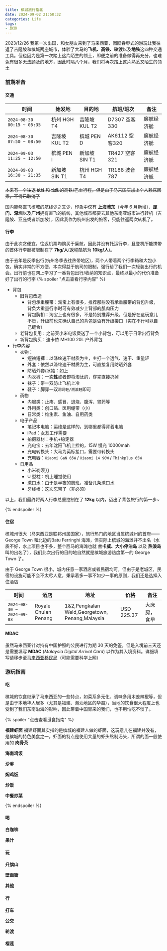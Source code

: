 ```yaml
---
title: 槟城旅行指北
date: 2024-09-02 21:50:32
categories: Life
tags:
- 旅游
---
```

2023/12/26 我第一次出国，和女朋友来到了马来西亚，囫囵吞枣式的游玩让我往返了吉隆坡和槟城两座城市，体验了大马的**飞机、高铁、轮渡**以及**地铁**这四种交通工具。但也因为是第一次踏上这片陌生的领土，即便之前的准备做得再充分，也难免有很多无法顾及的地方，因此时隔八个月，我们将再次踏上这片熟悉又陌生的领土
<!--more-->
### 前期准备

#### 交通
|时间                      |始发地       | 目的地       | 航班/班次   | 备注 |
|--------------------------|-------------|-------------|-------------|------|
|`2024-08-30 00:15 ~ 05:35`|杭州 HGH T4  |吉隆坡 KUL T2|D7307 空客330 |廉航经济舱|
|`2024-08-30 07:50 ~ 08:50`|吉隆坡 KUL T2|槟城 PEN D   |AK6112 空客320|廉航经济舱|
|`2024-09-03 11:25 ~ 12:50`|槟城 PEN I   |新加坡 SIN T1|TR427 空客321 |廉航经济舱|
|`2024-09-03 16:30 ~ 21:35`|新加坡 SIN T1|杭州 HGH T4  |TR188 波音787 |廉航经济舱|

~~本来有一个往返 **`槟城`** 和 **`怡保`** 的高铁/巴士行程，但是由于马来国庆加上个人赖床因素，不得已取消了~~

国内能够直飞槟城的航线少之又少，印象中仅有 **上海浦东**（今年 6 月新增）、**厦门、深圳**以及**广州**拥有直飞的航线，其他城市都要去其他东南亚城市进行转机（吉隆坡、亚庇或者新加坡），因此我作为杭州出发的旅客，只能往返两次转机了。

#### 行李
由于此次贪便宜，往返机票均购买于廉航，因此并没有托运行李，且登机所能携带的首体行李额被限制在了 **7kg/人**(返程酷航为 **10kg/人**)。

由于去年是反季出行(杭州冬季去往热带地区)，两个人带着两个行李箱和大包小包，确实非常的不方便，本次得益于航司的限制，强行给了我们一次轻装出行的机会。出行前也在网上学习了一番背包出行/收纳的知识点，最终以最小的代价准备好了出行的行李
{% spoiler "点击查看行李内容" %}

* 背包
  * 旧背包改造
    * 背包承重腰带：淘宝上有很多，推荐那些没有承重腰带的背包升级，背负大重量行李时可有效减少上背部的肌肉压力
    * 背包胸扣：淘宝上也有很多，不是特别推荐升级，但是好在这玩意儿不贵，升级前也先确认自己的背包是否有升级接口（实在不行可以自己缝合）
  * 老背包复用：之前买小米电饭煲送了一个小背包，可以用于日常出行背负
  * 新背包购买：迪卡侬 MH100 20L 户外背包
* 行李内容
  * 衣物：
    * 短袖短裤：以涤纶速干材质为主，主打一个透气、速干、重量轻
    * 外套：依然以涤纶速干材质为主，可直接复用防晒外套
    * 防晒外套/冰袖：如上
    * 内衣裤：**一次性**或者即将淘汰的，穿完直接扔掉
    * 袜子：带一双防止飞机上冷
    * 鞋子：脚穿一双`洞洞鞋/溯溪鞋`即可
  * 药物
    * 内服类：止疼、感冒、退烧、腹泻、胃药等
    * 外用类：创口贴、医用绷带（小）
    * 日常类：维生素、鱼油、自用药类
  * 电子产品
    * 笔记本电脑：运维是这样的，到哪里都得背着电脑
    * iPad：女友工作需要
    * 拍摄器材：手机+稳定器
    * 充电宝：去年沈阳飞机上捡的，15W 慢充 10000mah
    * 充电转换头：大马为英标接口，需要带转换头
    * 充电器：`Xiaomi GaN 65W` / `Xiaomi 14 90W` / `Thinkplus 65W`
  * 日用品
    * 小米剃须刀
    * U 型枕：机上睡觉使用
    * 漱口水：由于是半夜的航班，准备几条漱口水
    * 牙线棒：这次忘带了（非必须）

以上，我们最终将两人行李总重控制在了 **12kg** 以内，迈出了背包旅行的第一步~

{% endspoiler %}

#### 住宿
槟城州很大（马来西亚是联邦州属国家），旅行热门的地区当属槟城州的首府——George Town 和北边的Batu Ferringhi 海滩，但实际上槟城的海滩并不出名（水质不好，水上项目也不多，整个西马的海滩也就 **兰卡威、大小停泊岛** 以及 **热浪岛** 叫的出名了），我们此次出行的目的地自然就是槟城旅游热度第一的 George Town 了。

由于 George Town 很小，城内任意一家酒店或者民宿均可，但由于是老城区，民宿的设施可能不会不太尽人意，秉承着多一事不如少一事的原则，我们还是选择入住酒店

|时间                      |酒店                |地址|价格|备注|
|-------------------------|--------------------|---|---|---|
|`2024-08-30 ~ 2024-09-03`|Royale Chulan Penang|1&2,Pengkalan Weld,Georgetown,<br>Penang,Malaysia|USD 225.37 |大床房，含早|

#### MDAC
虽然马来西亚针对持有中国护照的公民进行为期 30 天的免签，但是入境前三天还是需要填写 **MDAC** (*Malaysia Digital Arrival Card*) 以作为其入境资料。详细填写请移步至[马来西亚移民局](https://imigresen-online.imi.gov.my/mdac/main#:~:text=How%20to%20register%20Malaysia%20Digital%20Arrival)（可能需要科学上网）

### 游玩指南

#### 吃
槟城的饮食继承了马来西亚的一些特点，如菜系多元化、调味多用木姜辣椒等，但是由于本地华人居多（尤其是福建、潮汕地区的华裔），当地的饮食很大程度上也受到了我们东南沿海的影响，因此带着中国胃来的我们，也不用怕吃不惯了。

{% spoiler "点击查看觅食指南" %}

**福建虾面**
福建虾面其实指的是槟城的福建人做的虾面，这玩意儿在福建并没有，是槟城的特色美食之一。虾面的特点是使用大量的虾头熬制汤头，所谓的面一般使用的
**肉骨茶**

**海南鸡饭**

**沙爹**

**焖鸡饭**

**炒饭**

**中餐炒菜**

{% endspoiler %}
#### 喝
**白咖啡**

**果汁**

#### 玩

**升旗山**

**壁画街**

**其他**

#### 行

**打车**

**公交**

**轮渡**

#### 榴莲